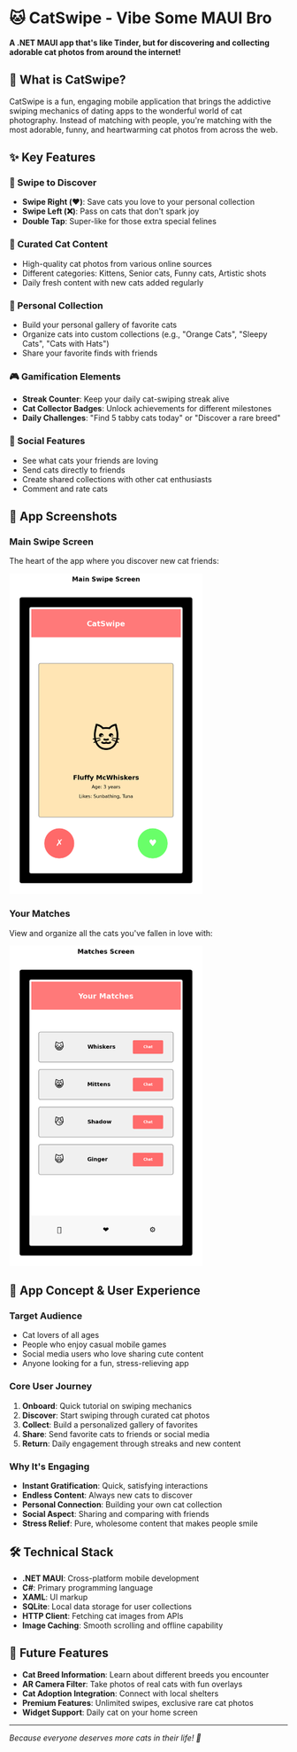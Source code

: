 # 🐱 CatSwipe - Vibe Some MAUI Bro

**A .NET MAUI app that's like Tinder, but for discovering and collecting adorable cat photos from around the internet!**

## 🎯 What is CatSwipe?

CatSwipe is a fun, engaging mobile application that brings the addictive swiping mechanics of dating apps to the wonderful world of cat photography. Instead of matching with people, you're matching with the most adorable, funny, and heartwarming cat photos from across the web.

## ✨ Key Features

### 🔄 Swipe to Discover
- **Swipe Right (❤️)**: Save cats you love to your personal collection
- **Swipe Left (❌)**: Pass on cats that don't spark joy
- **Double Tap**: Super-like for those extra special felines

### 📸 Curated Cat Content
- High-quality cat photos from various online sources
- Different categories: Kittens, Senior cats, Funny cats, Artistic shots
- Daily fresh content with new cats added regularly

### 💝 Personal Collection
- Build your personal gallery of favorite cats
- Organize cats into custom collections (e.g., "Orange Cats", "Sleepy Cats", "Cats with Hats")
- Share your favorite finds with friends

### 🎮 Gamification Elements
- **Streak Counter**: Keep your daily cat-swiping streak alive
- **Cat Collector Badges**: Unlock achievements for different milestones
- **Daily Challenges**: "Find 5 tabby cats today" or "Discover a rare breed"

### 🤝 Social Features
- See what cats your friends are loving
- Send cats directly to friends
- Create shared collections with other cat enthusiasts
- Comment and rate cats

## 📱 App Screenshots

### Main Swipe Screen
The heart of the app where you discover new cat friends:

<img src="docs/main-screen.png" alt="Main Swipe Screen" width="350">

### Your Matches
View and organize all the cats you've fallen in love with:

<img src="docs/matches-screen.png" alt="Matches Screen" width="350">

## 🎨 App Concept & User Experience

### Target Audience
- Cat lovers of all ages
- People who enjoy casual mobile games
- Social media users who love sharing cute content
- Anyone looking for a fun, stress-relieving app

### Core User Journey
1. **Onboard**: Quick tutorial on swiping mechanics
2. **Discover**: Start swiping through curated cat photos
3. **Collect**: Build a personalized gallery of favorites
4. **Share**: Send favorite cats to friends or social media
5. **Return**: Daily engagement through streaks and new content

### Why It's Engaging
- **Instant Gratification**: Quick, satisfying interactions
- **Endless Content**: Always new cats to discover
- **Personal Connection**: Building your own cat collection
- **Social Aspect**: Sharing and comparing with friends
- **Stress Relief**: Pure, wholesome content that makes people smile

## 🛠️ Technical Stack
- **.NET MAUI**: Cross-platform mobile development
- **C#**: Primary programming language
- **XAML**: UI markup
- **SQLite**: Local data storage for user collections
- **HTTP Client**: Fetching cat images from APIs
- **Image Caching**: Smooth scrolling and offline capability

## 🚀 Future Features
- **Cat Breed Information**: Learn about different breeds you encounter
- **AR Camera Filter**: Take photos of real cats with fun overlays
- **Cat Adoption Integration**: Connect with local shelters
- **Premium Features**: Unlimited swipes, exclusive rare cat photos
- **Widget Support**: Daily cat on your home screen

---

*Because everyone deserves more cats in their life! 🐾*
